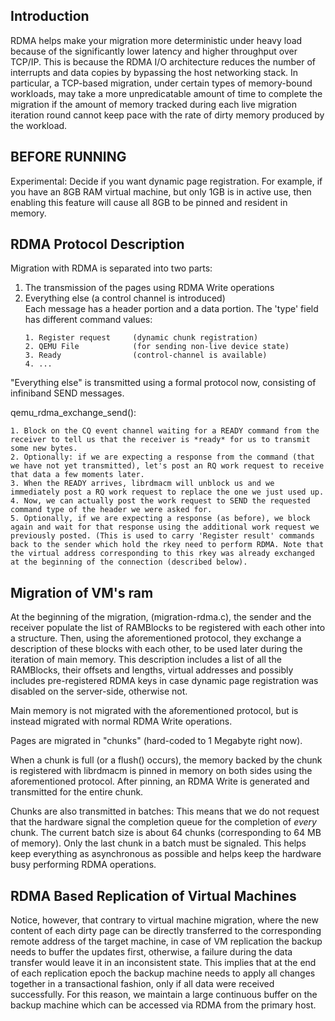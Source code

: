 ## Introduction
RDMA helps make your migration more deterministic under heavy load because of the significantly lower latency and higher throughput over TCP/IP. This is because the RDMA I/O architecture reduces the number of interrupts and data copies by bypassing the host networking stack. In particular, a TCP-based migration, under certain types of memory-bound workloads, may take a more unpredicatable amount of time to complete the migration if the amount of memory tracked during each live migration iteration round cannot keep pace with the rate of dirty memory produced by the workload.

## BEFORE RUNNING
Experimental: Decide if you want dynamic page registration. For example, if you have an 8GB RAM virtual machine, but only 1GB
is in active use, then enabling this feature will cause all 8GB to be pinned and resident in memory.

## RDMA Protocol Description

Migration with RDMA is separated into two parts:

1. The transmission of the pages using RDMA Write operations
2. Everything else (a control channel is introduced)<br>
   Each message has a header portion and a data portion. The 'type' field has different command values:
   ```
   1. Register request     (dynamic chunk registration)
   2. QEMU File            (for sending non-live device state)
   3. Ready                (control-channel is available)
   4. ...
   ```

"Everything else" is transmitted using a formal protocol now, consisting of infiniband SEND messages.

qemu_rdma_exchange_send():
```
1. Block on the CQ event channel waiting for a READY command from the receiver to tell us that the receiver is *ready* for us to transmit some new bytes.
2. Optionally: if we are expecting a response from the command (that we have not yet transmitted), let's post an RQ work request to receive that data a few moments later.
3. When the READY arrives, librdmacm will unblock us and we immediately post a RQ work request to replace the one we just used up.
4. Now, we can actually post the work request to SEND the requested command type of the header we were asked for.
5. Optionally, if we are expecting a response (as before), we block again and wait for that response using the additional work request we previously posted. (This is used to carry 'Register result' commands back to the sender which hold the rkey need to perform RDMA. Note that the virtual address corresponding to this rkey was already exchanged at the beginning of the connection (described below).
```
## Migration of VM's ram

At the beginning of the migration, (migration-rdma.c), the sender and the receiver populate the list of RAMBlocks to be registered with each other into a structure. Then, using the aforementioned protocol, they exchange a description of these blocks with each other, to be used later during the iteration of main memory. This description includes a list of all the RAMBlocks, their offsets and lengths, virtual
addresses and possibly includes pre-registered RDMA keys in case dynamic page registration was disabled on the server-side, otherwise not.

Main memory is not migrated with the aforementioned protocol, but is instead migrated with normal RDMA Write operations.

Pages are migrated in "chunks" (hard-coded to 1 Megabyte right now).

When a chunk is full (or a flush() occurs), the memory backed by the chunk is registered with librdmacm is pinned in memory on
both sides using the aforementioned protocol. After pinning, an RDMA Write is generated and transmitted for the entire chunk.

Chunks are also transmitted in batches: This means that we do not request that the hardware signal the completion queue for the completion of *every* chunk. The current batch size is about 64 chunks (corresponding to 64 MB of memory). Only the last chunk in a batch must be signaled. This helps keep everything as asynchronous as possible and helps keep the hardware busy performing RDMA operations.

## RDMA Based Replication of Virtual Machines
Notice, however, that contrary to virtual machine migration, where the new content of each dirty page can be directly transferred to the corresponding remote address of the target machine, in case of VM replication the backup needs to buffer the updates first, otherwise, a failure during the data transfer would leave it in an inconsistent state. This implies that at the end of each replication epoch the backup machine needs to apply all changes together in a transactional fashion, only if all data were received successfully. For this reason, we maintain a large continuous buffer on the backup machine which can be accessed via RDMA from the primary host.

